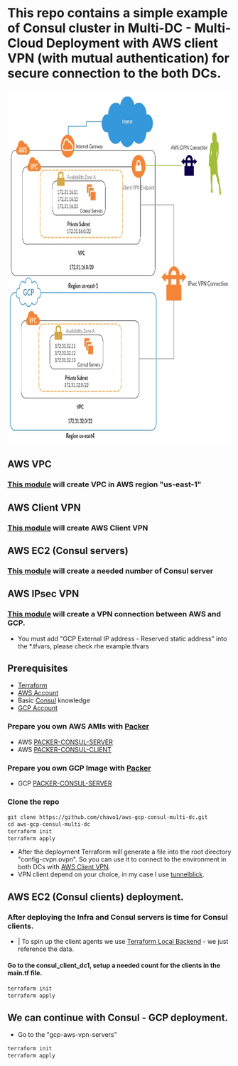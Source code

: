 # This repo contains a simple example of Consul cluster in Multi-DC - Multi-Cloud Deployment with AWS client VPN (with mutual authentication) for secure connection to the both DCs.

<img src="screenshot/aws_gcp.jpg" width="754" height="800" />

## AWS VPC

### [This module](https://github.com/chavo1/aws-vpc-terraform) will create VPC in AWS region "us-east-1"

## AWS Client VPN

### [This module](https://github.com/chavo1/client-vpn-aws-terraform) will create AWS Client VPN

## AWS EC2 (Consul servers)

### [This module](https://github.com/chavo1/aws-consul-terraform-multi-region) will create a needed number of Consul server

## AWS IPsec VPN
### [This module](https://cloud.google.com/) will create a VPN connection between AWS and GCP.
- You must add "GCP External IP address - Reserved static address" into the *.tfvars, please check rhe example.tfvars

## Prerequisites

- [Terraform](https://www.terraform.io/downloads.html)
- [AWS Account](https://aws.amazon.com/account/)
- Basic [Consul](https://www.consul.io/) knowledge
- [GCP Account](https://aws.amazon.com/account/)

### Prepare you own AWS AMIs with [Packer](https://www.packer.io/)
- AWS [PACKER-CONSUL-SERVER](https://github.com/chavo1/packer-consul-server)
- AWS [PACKER-CONSUL-CLIENT](https://github.com/chavo1/packer-consul-client)

### Prepare you own GCP Image with [Packer](https://www.packer.io/)
- GCP [PACKER-CONSUL-SERVER](https://github.com/chavo1/packer-consul-server-gcp)

### Clone the repo
```
git clone https://github.com/chavo1/aws-gcp-consul-multi-dc.git
cd aws-gcp-consul-multi-dc
terraform init
terraform apply
```
- After the deployment Terraform will generate a file into the root directory "config-cvpn.ovpn". So you can use it to connect to the environment in both DCs with [AWS Client VPN](https://docs.aws.amazon.com/vpn/latest/clientvpn-admin/what-is.html). 
- VPN client depend on your choice, in my case I use [tunnelblick](https://tunnelblick.net/).
## AWS EC2 (Consul clients) deployment.

### After deploying the Infra and Consul servers is time for Consul clients.
  - | To spin up the client agents we use [Terraform Local Backend](https://www.terraform.io/docs/backends/types/local.html#example-reference) - we just reference the data. 

#### Go to the consul_client_dc1, setup a needed count for the clients in the main.tf file.
```
terraform init
terraform apply 
```
## We can continue with Consul - GCP deployment.
- Go to the "gcp-aws-vpn-servers"
```
terraform init
terraform apply 
```
